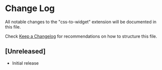 # Change Log

All notable changes to the "css-to-widget" extension will be documented in this file.

Check [Keep a Changelog](http://keepachangelog.com/) for recommendations on how to structure this file.

## [Unreleased]

- Initial release
